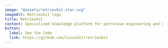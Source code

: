 ```yaml
---
image: "@assets/retrievbit-star.svg"
imageAlt: Retrievbit logo
title: Retrievbit
content: Specialized knowledge platform for petroleum engineering and data science, featuring technical documentation and educational resources
button:
  label: See the Code
  link: https://github.com/luiscm17/retrievbit
---
```

